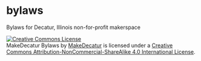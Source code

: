 # bylaws
Bylaws for Decatur, Illinois non-for-profit makerspace

<a rel="license" href="http://creativecommons.org/licenses/by-nc-sa/4.0/"><img alt="Creative Commons License" style="border-width:0" src="https://i.creativecommons.org/l/by-nc-sa/4.0/88x31.png" /></a><br /><span xmlns:dct="http://purl.org/dc/terms/" href="http://purl.org/dc/dcmitype/Text" property="dct:title" rel="dct:type">MakeDecatur Bylaws</span> by <a xmlns:cc="http://creativecommons.org/ns#" href="http://makedecatur.github.io" property="cc:attributionName" rel="cc:attributionURL">MakeDecatur</a> is licensed under a <a rel="license" href="http://creativecommons.org/licenses/by-nc-sa/4.0/">Creative Commons Attribution-NonCommercial-ShareAlike 4.0 International License</a>.
